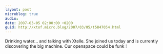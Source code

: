 ```yaml
---
layout: post
microblog: true
audio: 
date: 2007-03-05 02:00:00 +0200
guid: http://xtof.micro.blog/2007/03/05/t5847054.html
---
```

Drinking water... and talking with Xtelle. She joined us today and is currently discovering the big machine. Our openspace could be funk !
